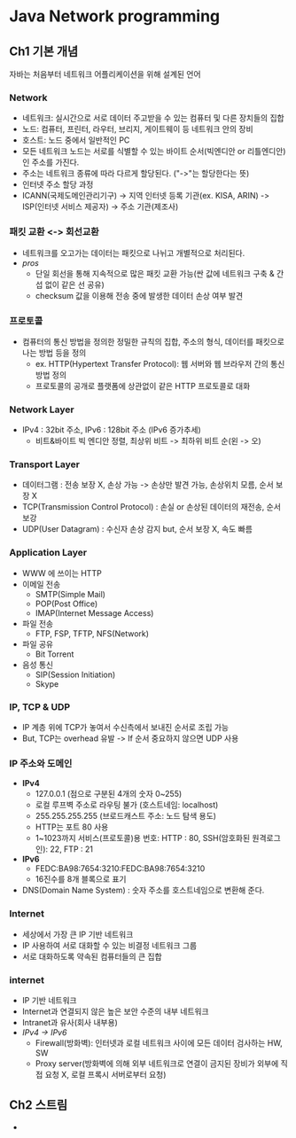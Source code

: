 # Java Network programming

## Ch1 기본 개념
자바는 처음부터 네트워크 어플리케이션을 위해 설계된 언어  
### Network  
  - 네트워크: 실시간으로 서로 데이터 주고받을 수 있는 컴퓨터 및 다른 장치들의 집합  
  - 노드: 컴퓨터, 프린터, 라우터, 브리지, 게이트웨이 등 네트워크 안의 장비  
  - 호스트: 노드 중에서 일반적인 PC  
  - 모든 네트워크 노드는 서로를 식별할 수 있는 바이트 순서(빅엔디안 or 리틀엔디안)인 주소를 가진다.  
  - 주소는 네트워크 종류에 따라 다르게 할당된다. ("->"는 할당한다는 뜻)  
  - 인터넷 주소 할당 과정  
  - ICANN(국제도메인관리기구) -> 지역 인터넷 등록 기관(ex. KISA, ARIN) -> ISP(인터넷 서비스 제공자) -> 주소 기관(제조사)  
### 패킷 교환 <-> 회선교환      
   - 네트워크를 오고가는 데이터는 패킷으로 나뉘고 개별적으로 처리된다.  
   - *pros*  
     + 단일 회선을 통해 지속적으로 많은 패킷 교환 가능(싼 값에 네트워크 구축 & 간섭 없이 같은 선 공유)  
     + checksum 값을 이용해 전송 중에 발생한 데이터 손상 여부 발견  
### 프로토콜  
  - 컴퓨터의 통신 방법을 정의한 정밀한 규칙의 집합, 주소의 형식, 데이터를 패킷으로 나는 방법 등을 정의  
    + ex. HTTP(Hypertext Transfer Protocol): 웹 서버와 웹 브라우저 간의 통신 방법 정의  
    + 프로토콜의 공개로 플랫폼에 상관없이 같은 HTTP 프로토콜로 대화
### Network Layer  
  - IPv4 : 32bit 주소, IPv6 : 128bit 주소 (IPv6 증가추세)  
    + 비트&바이트 빅 엔디안 정렬, 최상위 비트 -> 최하위 비트 순(왼 -> 오)
### Transport Layer  
  - 데이터그램 : 전송 보장 X, 손상 가능 -> 손상만 발견 가능, 손상위치 모름, 순서 보장 X  
  - TCP(Transmission Control Protocol) : 손실 or 손상된 데이터의 재전송, 순서 보강 
  - UDP(User Datagram) : 수신자 손상 감지 but, 순서 보장 X, 속도 빠름
### Application Layer
  - WWW 에 쓰이는 HTTP
  - 이메일 전송
    + SMTP(Simple Mail)
    + POP(Post Office)
    + IMAP(Internet Message Access)
  - 파일 전송  
    + FTP, FSP, TFTP, NFS(Network)
  - 파일 공유
    + Bit Torrent
  - 음성 통신
    + SIP(Session Initiation)
    + Skype  
### IP, TCP & UDP  
 - IP 계층 위에 TCP가 놓여서 수신측에서 보내진 순서로 조립 가능
 - But, TCP는 overhead 유발 -> If 순서 중요하지 않으면 UDP 사용  
### IP 주소와 도메인
 - **IPv4**  
   +  127.0.0.1 (점으로 구분된 4개의 숫자 0~255)
     +  로컬 루프벽 주소로 라우팅 불가 (호스트네임: localhost) 
   +  255.255.255.255 (브로드캐스트 주소: 노드 탐색 용도)
   +  HTTP는 포트 80 사용
     +  1~1023까지 서비스(프로토콜)용 번호: HTTP : 80, SSH(암호화된 원격로그인): 22, FTP : 21
 - **IPv6**
   +  FEDC:BA98:7654:3210:FEDC:BA98:7654:3210
   +  16진수를 8개 블록으로 표기
 - DNS(Domain Name System) : 숫자 주소를 호스트네임으로 변환해 준다.
### Internet
  - 세상에서 가장 큰 IP 기반 네트워크
  - IP 사용하여 서로 대화할 수 있는 비결정 네트워크 그룹
  - 서로 대화하도록 약속된 컴퓨터들의 큰 집합
### internet
  - IP 기반 네트워크
  - Internet과 연결되지 않은 높은 보안 수준의 내부 네트워크
  - Intranet과 유사(회사 내부용)
  - *IPv4 -> IPv6*
    +  Firewall(방화벽): 인터넷과 로컬 네트워크 사이에 모든 데이터 검사하는 HW, SW
    +  Proxy server(방화벽에 의해 외부 네트워크로 연결이 금지된 장비가 외부에 직접 요청 X, 로컬 프록시 서버로부터 요청)  

## Ch2 스트림  
  -  
 

    


  
